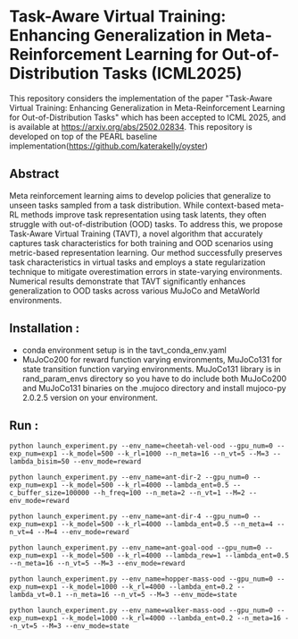 # Task-Aware Virtual Training: Enhancing Generalization in Meta-Reinforcement Learning for Out-of-Distribution Tasks (ICML2025)
This repository considers the implementation of the paper "Task-Aware Virtual Training: Enhancing Generalization in Meta-Reinforcement Learning for Out-of-Distribution Tasks" which has been accepted to ICML 2025, and is available at https://arxiv.org/abs/2502.02834. This repository is developed on top of the PEARL baseline implementation(https://github.com/katerakelly/oyster)

## Abstract 
Meta reinforcement learning aims to develop policies that generalize to unseen tasks sampled from a task distribution. While context-based meta-RL methods improve task representation using task latents, they often struggle with out-of-distribution (OOD) tasks. To address this, we propose Task-Aware Virtual Training (TAVT), a novel algorithm that accurately captures task characteristics for both training and OOD scenarios using metric-based representation learning. Our method successfully preserves task characteristics in virtual tasks and employs a state regularization technique to mitigate overestimation errors in state-varying environments. Numerical results demonstrate that TAVT significantly enhances generalization to OOD tasks across various MuJoCo and MetaWorld environments.

## Installation :
* conda environment setup is in the tavt_conda_env.yaml
* MuJoCo200 for reward function varying environments, MuJoCo131 for state transition function varying environments. MuJoCo131 library is in rand_param_envs directory so you have to do include both MuJoCo200 and MuJoCo131 binaries on the .mujoco directory and install mujoco-py 2.0.2.5 version on your environment.

## Run :

    python launch_experiment.py --env_name=cheetah-vel-ood --gpu_num=0 --exp_num=exp1 --k_model=500 --k_rl=1000 --n_meta=16 --n_vt=5 --M=3 --lambda_bisim=50 --env_mode=reward
    
    python launch_experiment.py --env_name=ant-dir-2 --gpu_num=0 --exp_num=exp1 --k_model=500 --k_rl=4000 --lambda_ent=0.5 --c_buffer_size=100000 --h_freq=100 --n_meta=2 --n_vt=1 --M=2 --env_mode=reward
    
    python launch_experiment.py --env_name=ant-dir-4 --gpu_num=0 --exp_num=exp1 --k_model=500 --k_rl=4000 --lambda_ent=0.5 --n_meta=4 --n_vt=4 --M=4 --env_mode=reward
    
    python launch_experiment.py --env_name=ant-goal-ood --gpu_num=0 --exp_num=exp1 --k_model=500 --k_rl=4000 --lambda_rew=1 --lambda_ent=0.5 --n_meta=16 --n_vt=5 --M=3 --env_mode=reward
    
    python launch_experiment.py --env_name=hopper-mass-ood --gpu_num=0 --exp_num=exp1 --k_model=1000 --k_rl=4000 --lambda_ent=0.2 --lambda_vt=0.1 --n_meta=16 --n_vt=5 --M=3 --env_mode=state
    
    python launch_experiment.py --env_name=walker-mass-ood --gpu_num=0 --exp_num=exp1 --k_model=1000 --k_rl=4000 --lambda_ent=0.2 --n_meta=16 --n_vt=5 --M=3 --env_mode=state


